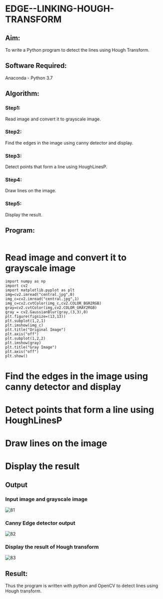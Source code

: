 # EDGE--LINKING-HOUGH-TRANSFORM
## Aim:
To write a Python program to detect the lines using Hough Transform.

## Software Required:
Anaconda - Python 3.7

## Algorithm:
### Step1:
Read image and convert it to grayscale image.

### Step2:
Find the edges in the image using canny detector and display.

### Step3:
Detect points that form a line using HoughLinesP.

### Step4:
Draw lines on the image.

### Step5:
Display the result.


## Program:
```
```
# Read image and convert it to grayscale image
```
import numpy as np
import cv2
import matplotlib.pyplot as plt
img=cv2.imread("central.jpg",0)
img_c=cv2.imread("central.jpg",1)
img_c=cv2.cvtColor(img_c,cv2.COLOR_BGR2RGB)
gray=cv2.cvtColor(img,cv2.COLOR_GRAY2RGB)
gray = cv2.GaussianBlur(gray,(3,3),0)
plt.figure(figsize=(13,13))
plt.subplot(1,2,1)
plt.imshow(img_c)
plt.title("Original Image")
plt.axis("off")
plt.subplot(1,2,2)
plt.imshow(gray)
plt.title("Gray Image")
plt.axis("off")
plt.show()
```


# Find the edges in the image using canny detector and display



# Detect points that form a line using HoughLinesP



# Draw lines on the image



# Display the result





## Output

### Input image and grayscale image
![81](https://github.com/Iyyanar22009120/EDGE--LINKING-HOUGH-TRANSFORM/assets/118680259/aa36f273-a6ba-4654-bc19-1566d93f39c6)


### Canny Edge detector output

![82](https://github.com/Iyyanar22009120/EDGE--LINKING-HOUGH-TRANSFORM/assets/118680259/95abd8c3-8a01-4104-84ab-a18295331eb7)


### Display the result of Hough transform

![83](https://github.com/Iyyanar22009120/EDGE--LINKING-HOUGH-TRANSFORM/assets/118680259/9b61961c-913c-4d52-8069-a775d189d53b)



## Result:
Thus the program is written with python and OpenCV to detect lines using Hough transform. 
